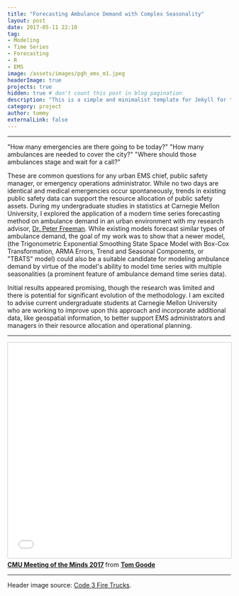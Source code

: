 ```yaml
---
title: "Forecasting Ambulance Demand with Complex Seasonality"
layout: post
date: 2017-05-11 22:10
tag:
- Modeling
- Time Series
- Forecasting
- R
- EMS
image: /assets/images/pgh_ems_m1.jpeg
headerImage: true
projects: true
hidden: true # don't count this post in blog pagination
description: "This is a simple and minimalist template for Jekyll for those who likes to eat noodles."
category: project
author: tommy
externalLink: false
---
```


---


"How many emergencies are there going to be today?" 
"How many ambulances are needed to cover the city?" 
"Where should those ambulances stage and wait for a call?"

These are common questions for any urban EMS chief, public safety manager, or emergency operations administrator. While no two days are identical and medical emergencies occur spontaneously, trends in existing public safety data can support the resource allocation of public safety assets. During my undergraduate studies in statistics at Carnegie Mellon University, I explored the application of a modern time series forecasting method on ambulance demand in an urban environment with my research advisor, <a href="http://www.stat.cmu.edu/~pfreeman/">Dr. Peter Freeman</a>. While existing models forecast similar types of ambulance demand, the goal of my work was to show that a newer model, (the Trigonometric Exponential Smoothing State Space Model with Box-Cox Transformation, ARMA Errors, Trend and Seasonal Components, or "TBATS" model) could also be a suitable candidate for modeling ambulance demand by virtue of the model's ability to model time series with multiple seasonalities (a prominent feature of ambulance demand time series data). 

Initial results appeared promising, though the research was limited and there is potential for significant evolution of the methodology. I am excited to advise current undergraduate students at Carnegie Mellon University who are working to improve upon this approach and incorporate additional data, like geospatial information, to better support EMS administrators and managers in their resource allocation and operational planning.
 
---

<iframe src="//www.slideshare.net/slideshow/embed_code/key/4AuDx2foOjmDPH" width="595" height="485" frameborder="0" marginwidth="0" marginheight="0" scrolling="no" style="border:1px solid #CCC; border-width:1px; margin-bottom:5px; max-width: 100%;" allowfullscreen> </iframe> <div style="margin-bottom:5px"> <strong> <a href="//www.slideshare.net/secret/4AuDx2foOjmDPH" title="CMU Meeting of the Minds 2017" target="_blank">CMU Meeting of the Minds 2017</a> </strong> from <strong><a href="https://www.slideshare.net/TomGoode10" target="_blank">Tom Goode</a></strong> </div>

---

Header image source: <a href="http://www.code3firetrucks.com/co3pif11.html">Code 3 Fire Trucks</a>.

